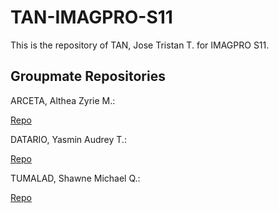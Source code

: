 # TAN-IMAGPRO-S11

This is the repository of TAN, Jose Tristan T. for IMAGPRO S11.

## Groupmate Repositories
ARCETA, Althea Zyrie M.:

[Repo]()

DATARIO, Yasmin Audrey T.:

[Repo](https://github.com/toko-is-busy/DATARIO-IMAGPRO-S11)

TUMALAD, Shawne Michael Q.:

[Repo]()
